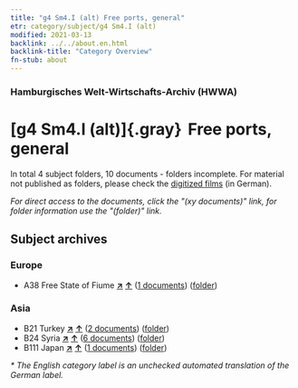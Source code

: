 ```yaml
---
title: "g4 Sm4.I (alt) Free ports, general"
etr: category/subject/g4 Sm4.I (alt)
modified: 2021-03-13
backlink: ../../about.en.html
backlink-title: "Category Overview"
fn-stub: about
---
```


### Hamburgisches Welt-Wirtschafts-Archiv (HWWA)
# [g4 Sm4.I (alt)]{.gray}&#8201; Free ports, general&#160; 





In total 4 subject folders, 10 documents - folders incomplete.
For material not published as folders, please check the [digitized films](/film/h1_sh) (in German).

_For direct access to the documents, click the "(xy documents)" link, for folder information use the "(folder)" link._

## Subject archives



### Europe

- A38 Free State of Fiume [**&nearr;**](../../../geo/i/141014/about.en.html "Free State of Fiume (all folders)") [**&uarr;**](../../../geo/about.en.html#A38 "Country category system") (<a href="https://pm20.zbw.eu/dfgview/sh/141014,144484" title="about: Free State of Fiume : Free ports, general" target="_blank">1 documents</a>) ([folder](http://purl.org/pressemappe20/folder/sh/141014,144484))

### Asia

- B21 Turkey [**&nearr;**](../../../geo/i/141111/about.en.html "Turkey (all folders)") [**&uarr;**](../../../geo/about.en.html#B21 "Country category system") (<a href="https://pm20.zbw.eu/dfgview/sh/141111,144484" title="about: Turkey : Free ports, general" target="_blank">2 documents</a>) ([folder](http://purl.org/pressemappe20/folder/sh/141111,144484))
- B24 Syria [**&nearr;**](../../../geo/i/141114/about.en.html "Syria (all folders)") [**&uarr;**](../../../geo/about.en.html#B24 "Country category system") (<a href="https://pm20.zbw.eu/dfgview/sh/141114,144484" title="about: Syria : Free ports, general" target="_blank">6 documents</a>) ([folder](http://purl.org/pressemappe20/folder/sh/141114,144484))
- B111 Japan [**&nearr;**](../../../geo/i/141272/about.en.html "Japan (all folders)") [**&uarr;**](../../../geo/about.en.html#B111 "Country category system") (<a href="https://pm20.zbw.eu/dfgview/sh/141272,144484" title="about: Japan : Free ports, general" target="_blank">1 documents</a>) ([folder](http://purl.org/pressemappe20/folder/sh/141272,144484))


_* The English category label is an unchecked automated translation of the German label._

